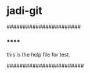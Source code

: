 # jadi-git

#######################
### **** ###
this is the help file for test.

########################
